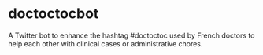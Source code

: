 # doctoctocbot
A Twitter bot to enhance the hashtag #doctoctoc used by French doctors to help each other with clinical cases or administrative chores.
